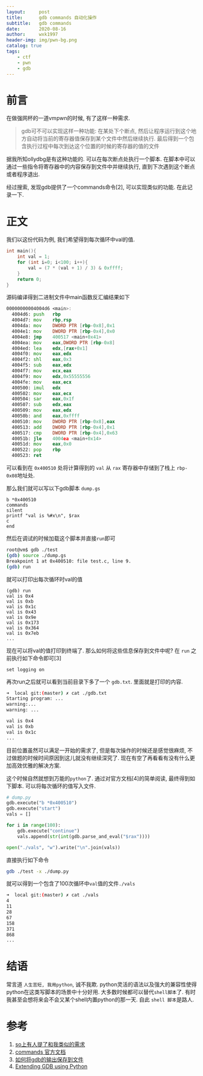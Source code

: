 ```yaml
---
layout:     post
title:      gdb commands 自动化操作
subtitle:   gdb commands
date:       2020-08-16
author:     wxk1997
header-img: img/pwn-bg.png
catalog: true
tags:
    - ctf
    - pwn
    - gdb
---
```


# 前言

在做强网杯的一道vmpwn的时候, 有了这样一种需求.

> gdb可不可以实现这样一种功能: 在某处下个断点,  然后让程序运行到这个地方自动将当前的寄存器值保存到某个文件中然后继续执行. 最后得到一个包含执行过程中每次到达这个位置的时候的寄存器的值的文件

据我所知ollydbg是有这种功能的. 可以在每次断点处执行一个脚本. 在脚本中可以通过一些指令将寄存器中的内容保存到文件中并继续执行, 直到下次遇到这个断点或者程序退出.

经过搜索, 发现gdb提供了一个commands命令[2], 可以实现类似的功能. 在此记录一下.

# 正文

我们以这份代码为例, 我们希望得到每次循环中val的值.

```c
int main(){
    int val = 1;
    for (int i=0; i<100; i++){
        val = (7 * (val + 1) / 3) & 0xffff;
    }
    return 0;
}
```

源码编译得到二进制文件中main函数反汇编结果如下

```asm
00000000004004d6 <main>:
  4004d6: push   rbp
  4004d7: mov    rbp,rsp
  4004da: mov    DWORD PTR [rbp-0x8],0x1
  4004e1: mov    DWORD PTR [rbp-0x4],0x0
  4004e8: jmp    400517 <main+0x41>
  4004ea: mov    eax,DWORD PTR [rbp-0x8]
  4004ed: lea    edx,[rax+0x1]
  4004f0: mov    eax,edx
  4004f2: shl    eax,0x3
  4004f5: sub    eax,edx
  4004f7: mov    ecx,eax
  4004f9: mov    edx,0x55555556
  4004fe: mov    eax,ecx
  400500: imul   edx
  400502: mov    eax,ecx
  400504: sar    eax,0x1f
  400507: sub    edx,eax
  400509: mov    eax,edx
  40050b: and    eax,0xffff
  400510: mov    DWORD PTR [rbp-0x8],eax
  400513: add    DWORD PTR [rbp-0x4],0x1
  400517: cmp    DWORD PTR [rbp-0x4],0x63
  40051b: jle    4004ea <main+0x14>
  40051d: mov    eax,0x0
  400522: pop    rbp
  400523: ret
```

可以看到在 `0x400510` 处将计算得到的 `val` 从 `rax` 寄存器中存储到了栈上 `rbp-0x08`地址处.

那么我们就可以写以下gdb脚本 `dump.gs`

```gdb_script
b *0x400510
commands
silent
printf "val is %#x\n", $rax
c
end
```

然后在调试的时候加载这个脚本并直接`run`即可

```bash
root@vm$ gdb ./test
(gdb) source ./dump.gs
Breakpoint 1 at 0x400510: file test.c, line 9.
(gdb) run
```

就可以打印出每次循环时val的值

```
(gdb) run
val is 0x4
val is 0xb
val is 0x1c
val is 0x43
val is 0x9e
val is 0x173
val is 0x364
val is 0x7eb
...
```

现在可以将val的值打印到终端了. 那么如何将这些信息保存到文件中呢? 在 `run` 之前执行如下命令即可[3]

```
set logging on
```

再次run之后就可以看到当前目录下多了一个 `gdb.txt`. 里面就是打印的内容.

```bash
➜  local git:(master) ✗ cat ./gdb.txt
Starting program: ...
warning:...
warning: ...

val is 0x4
val is 0xb
val is 0x1c
...
```

目前位置虽然可以满足一开始的需求了, 但是每次操作的时候还是感觉很麻烦, 不过做题的时候时间原因到这儿就没有继续深究了. 现在有空了再看看有没有什么更加高效优雅的解决方案.

这个时候自然就想到万能的`python`了. 通过对官方文档[4]的简单阅读, 最终得到如下脚本. 可以将每次循环的值写入文件.

```python
# dump.py
gdb.execute("b *0x400510")
gdb.execute("start")
vals = []

for i in range(100):
    gdb.execute("continue")
    vals.append(str(int(gdb.parse_and_eval("$rax"))))

open("./vals", "w").write("\n".join(vals))
````

直接执行如下命令

```bash
gdb ./test -x ./dump.py
```

就可以得到一个包含了100次循环中`val`值的文件`./vals`

```bash
➜  local git:(master) ✗ cat ./vals
4
11
28
67
158
371
868
...
```


# 结语

常言道 `人生苦短, 我用python`, 诚不我欺. python灵活的语法以及强大的兼容性使得python在这类写脚本的场景中十分好用. 大多数时候都可以替代`shell脚本`了. 有时我甚至会想将来会不会又某个shell内置python的那一天. 自此 `shell 脚本`是路人.


# 参考

1. [so上有人提了和我类似的需求](https://stackoverflow.com/questions/13935443/gdb-scripting-execute-commands-at-selected-breakpoint)
2. [commands 官方文档](https://sourceware.org/gdb/onlinedocs/gdb/Break-Commands.html)
3. [如何将gdb的输出保存到文件](https://stackoverflow.com/questions/5941158/gdb-print-to-file-instead-of-stdout)
4. [Extending GDB using Python](https://sourceware.org/gdb/current/onlinedocs/gdb/Python.html#Python)